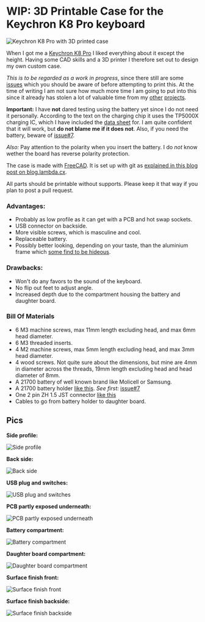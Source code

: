 # WIP: 3D Printable Case for the Keychron K8 Pro keyboard

![Keychron K8 Pro with 3D printed case](https://raw.githubusercontent.com/funkyfourier/keychron-k8pro-case/master/images/k8pro01.jpg)

When I got me a [Keychron K8 Pro](https://www.keychron.com/collections/keychron-k-pro-series-normal-profile-keyboards/products/keychron-k8-pro-qmk-via-wireless-mechanical-keyboard) I liked everything about it except the height. Having some CAD skills and a 3D printer I therefore set out to design my own custom case.

*This is to be regarded as a work in progress*, since there still are some [issues](https://github.com/funkyfourier/keychron-k8pro-case/issues) which you should be aware of before attempting to print this. At the time of writing I am not sure how much more time I am going to put into this since it already has stolen a lot of valuable time from my [other](https://github.com/funkyfourier/keychron-k8pro-case/issues) [projects](https://play.google.com/store/apps/details?id=info.casualcomputing.sputter).

**Important:** I have **not** dared testing using the battery yet since I do not need it personally. According to the text on the charging chip it uses the TP5000X charging IC, which I have included the [data sheet](https://github.com/funkyfourier/keychron-k8pro-case/blob/master/tp5000x.pdf) for. I am quite confident that it will work, but **do not blame me if it does not**. Also, if you need the battery, beware of [issue#7](https://github.com/funkyfourier/keychron-k8pro-case/issues/7).

*Also:* Pay attention to the polarity when you insert the battery. I do *not* know wether the board has reverse polarity protection.

The case is made with [FreeCAD](https://www.freecad.org/). It is set up with git as [explained in this blog post on blog.lambda.cx](https://blog.lambda.cx/posts/freecad-and-git/).

All parts should be printable without supports. Please keep it that way if you plan to post a pull request.

### Advantages:

* Probably as low profile as it can get with a PCB and hot swap sockets.
* USB connector on backside.
* More visible screws, which is masculine and cool.
* Replaceable battery.
* Possibly better looking, depending on your taste, than the aluminium frame which [some find to be hideous](https://youtu.be/LNVKRTX5gCQ?t=504).

### Drawbacks:

* Won't do any favors to the sound of the keyboard.
* No flip out feet to adjust angle.
* Increased depth due to the compartment housing the battery and daughter board.

### Bill Of Materials

* 6 M3 machine screws, max 11mm length excluding head, and max 6mm head diameter.
* 6 M3 threaded inserts.
* 4 M2 machine screws, max 5mm length excluding head, and max 3mm head diameter.
* 4 wood screws. Not quite sure about the dimensions, but mine are 4mm in diameter across the threads, 19mm length excluding head and head diameter of 8mm.
* A 21700 battery of well known brand like Molicell or Samsung.
* A 21700 battery holder [like this](https://vi.aliexpress.com/item/1005004464947052.html?spm=a2g0o.productlist.main.15.70155b8eZTWrik). *See first:* [issue#7](https://github.com/funkyfourier/keychron-k8pro-case/issues/7)
* One 2 pin ZH 1.5 JST connector [like this](https://vi.aliexpress.com/item/1005003082340140.html?spm=a2g0o.order_list.order_list_main.27.124e18027wA48)
* Cables to go from battery holder to daughter board.

## Pics

**Side profile:**

![Side profile](https://raw.githubusercontent.com/funkyfourier/keychron-k8pro-case/master/images/k8pro02.jpg)

**Back side:**

![Back side](https://raw.githubusercontent.com/funkyfourier/keychron-k8pro-case/master/images/k8pro04.jpg)

**USB plug and switches:**

![USB plug and switches](https://raw.githubusercontent.com/funkyfourier/keychron-k8pro-case/master/images/k8pro09.jpg)

**PCB partly exposed underneath:**

![PCB partly exposed underneath](https://raw.githubusercontent.com/funkyfourier/keychron-k8pro-case/master/images/k8pro08.jpg)

**Battery compartment:**

![Battery compartment](https://raw.githubusercontent.com/funkyfourier/keychron-k8pro-case/master/images/k8pro10.jpg)

**Daughter board compartment:**

![Daughter board compartment](https://raw.githubusercontent.com/funkyfourier/keychron-k8pro-case/master/images/k8pro07.jpg)

**Surface finish front:**

![Surface finish front](https://raw.githubusercontent.com/funkyfourier/keychron-k8pro-case/master/images/k8pro11.jpg)

**Surface finish backside:**

![Surface finish backside](https://raw.githubusercontent.com/funkyfourier/keychron-k8pro-case/master/images/k8pro12.jpg)
